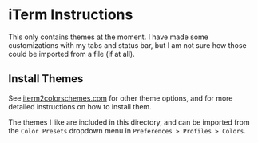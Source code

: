 # iTerm Instructions

This only contains themes at the moment. I have made some customizations with my tabs and status bar, but I am not sure how those could be imported from a file (if at all).

## Install Themes

See [iterm2colorschemes.com](https://iterm2colorschemes.com/) for other theme options, and for more detailed instructions on how to install them.

The themes I like are included in this directory, and can be imported from the `Color Presets` dropdown menu in `Preferences > Profiles > Colors`.
